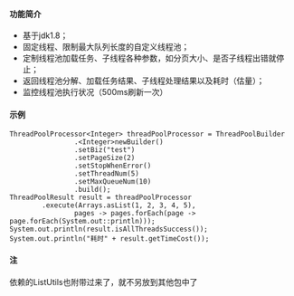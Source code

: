 
#### 功能简介
- 基于jdk1.8；
- 固定线程、限制最大队列长度的自定义线程池；
- 定制线程池加载任务、子线程各种参数，如分页大小、是否子线程出错就停止；
- 返回线程池分解、加载任务结果、子线程处理结果以及耗时（估量）；
- 监控线程池执行状况（500ms刷新一次）
#### 示例
```
ThreadPoolProcessor<Integer> threadPoolProcessor = ThreadPoolBuilder
                .<Integer>newBuilder()
                .setBiz("test")
                .setPageSize(2)
                .setStopWhenError()
                .setThreadNum(5)
                .setMaxQueueNum(10)
                .build();
ThreadPoolResult result = threadPoolProcessor
        .execute(Arrays.asList(1, 2, 3, 4, 5),
                pages -> pages.forEach(page -> page.forEach(System.out::println)));
System.out.println(result.isAllThreadsSuccess());
System.out.println("耗时" + result.getTimeCost());
```
#### 注
依赖的ListUtils也附带过来了，就不另放到其他包中了
